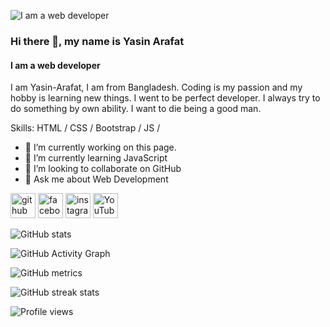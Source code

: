 ![I am a web developer](https://scontent.fdac135-1.fna.fbcdn.net/v/t39.30808-6/248694233_567786144487635_3675285127198134129_n.jpg?_nc_cat=109&ccb=1-5&_nc_sid=e3f864&_nc_eui2=AeFVcR_aG5z3MHZ27UtXo81GtWP49V9Bdpq1Y_j1X0F2mt8EWFcyUCixPcxePD2Fzkh3GzqxkN8CFFYYWTpfjlAE&_nc_ohc=cdipvzcMCd0AX8uVKpe&_nc_ht=scontent.fdac135-1.fna&oh=00_AT9dmWgNtoPobl72MlHwFerWz1A7unVtaK-M_jws2s_WKg&oe=61D46E03)

### Hi there 👋, my name is Yasin Arafat
#### I am a web developer


I am Yasin-Arafat, I am from Bangladesh. Coding is my passion and my hobby is learning new things. I went to be perfect developer. I always try to do something by own ability. I want to die being a good man.

Skills: HTML / CSS / Bootstrap / JS / 

- 🔭 I’m currently working on this page. 
- 🌱 I’m currently learning JavaScript 
- 👯 I’m looking to collaborate on GitHub 
- 💬 Ask me about Web Development 


[<img src='https://cdn.jsdelivr.net/npm/simple-icons@3.0.1/icons/github.svg' alt='github' height='40'>](https://github.com/Yasin-Arafat-06)  [<img src='https://cdn.jsdelivr.net/npm/simple-icons@3.0.1/icons/facebook.svg' alt='facebook' height='40'>](https://www.facebook.com/yasin.arafat.ak06)  [<img src='https://cdn.jsdelivr.net/npm/simple-icons@3.0.1/icons/instagram.svg' alt='instagram' height='40'>](https://www.instagram.com/yasin_arafat_06/)  [<img src='https://cdn.jsdelivr.net/npm/simple-icons@3.0.1/icons/youtube.svg' alt='YouTube' height='40'>](https://www.youtube.com/channel/HRvToNMH_U5QJzZ78xrt6A)  

![GitHub stats](https://github-readme-stats.vercel.app/api?username=Yasin-Arafat-06&show_icons=true&count_private=true)  

![GitHub Activity Graph](https://activity-graph.herokuapp.com/graph?username=Yasin-Arafat-06)  

![GitHub metrics](https://metrics.lecoq.io/Yasin-Arafat-06)  

![GitHub streak stats](https://github-readme-streak-stats.herokuapp.com/?user=Yasin-Arafat-06)  

![Profile views](https://gpvc.arturio.dev/Yasin-Arafat-06)  
